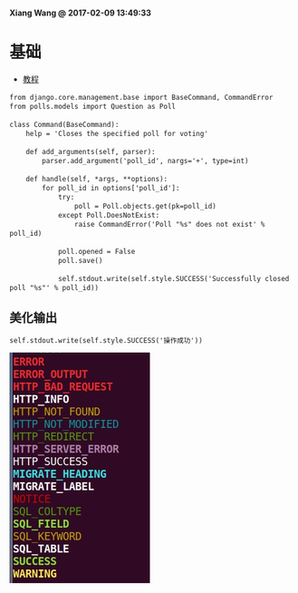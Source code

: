 #### Xiang Wang @ 2017-02-09 13:49:33


# 基础
* [教程](https://docs.djangoproject.com/en/1.10/howto/custom-management-commands/#accepting-optional-arguments)

```
from django.core.management.base import BaseCommand, CommandError
from polls.models import Question as Poll

class Command(BaseCommand):
    help = 'Closes the specified poll for voting'

    def add_arguments(self, parser):
        parser.add_argument('poll_id', nargs='+', type=int)

    def handle(self, *args, **options):
        for poll_id in options['poll_id']:
            try:
                poll = Poll.objects.get(pk=poll_id)
            except Poll.DoesNotExist:
                raise CommandError('Poll "%s" does not exist' % poll_id)

            poll.opened = False
            poll.save()

            self.stdout.write(self.style.SUCCESS('Successfully closed poll "%s"' % poll_id))
```


## 美化输出
`self.stdout.write(self.style.SUCCESS('操作成功'))`  

![格式化输出的样式](./img/command_style.png)
